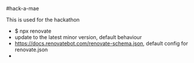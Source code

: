 #hack-a-mae

This is used for the hackathon

* $ npx renovate
* update to the latest minor version, default behaviour
* https://docs.renovatebot.com/renovate-schema.json, default config for renovate.json
* 